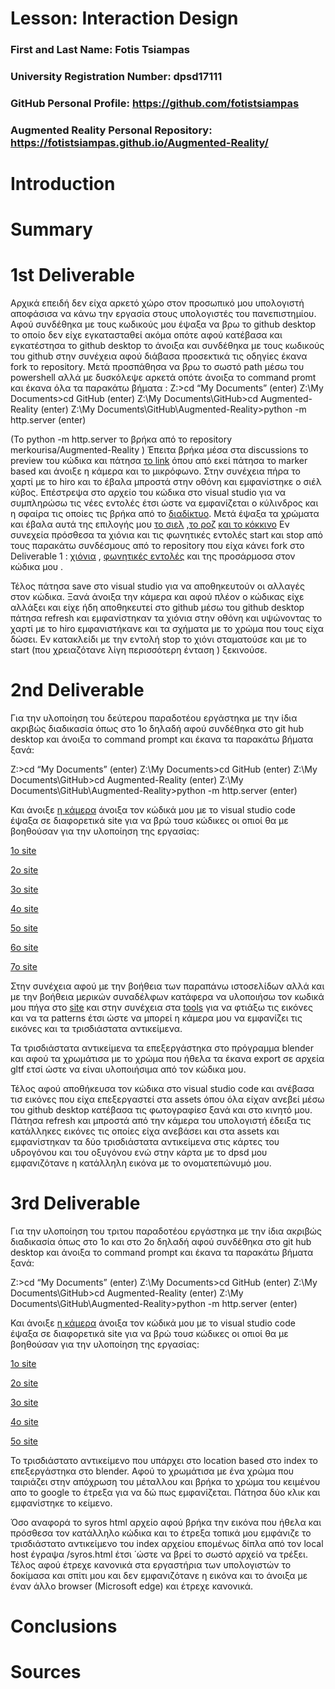 # Lesson: Interaction Design

### First and Last Name: Fotis Tsiampas
### University Registration Number: dpsd17111
### GitHub Personal Profile: https://github.com/fotistsiampas
### Augmented Reality Personal Repository: https://fotistsiampas.github.io/Augmented-Reality/

# Introduction

# Summary


# 1st Deliverable
Αρχικά επειδή δεν είχα αρκετό χώρο στον προσωπικό μου υπολογιστή αποφάσισα να κάνω την εργασία στους υπολογιστές του πανεπιστημίου. Αφού συνδέθηκα με τους κωδικούς μου έψαξα να βρω το github desktop το οποίο δεν είχε εγκατασταθεί ακόμα οπότε αφού κατέβασα και εγκατέστησα το github desktop το άνοιξα και συνδέθηκα με τους κωδικούς του github στην συνέχεια αφού διάβασα προσεκτικά τις οδηγίες έκανα fork το repository. Μετά προσπάθησα να βρω το σωστό path μέσω του powershell αλλά με δυσκόλεψε αρκετά οπότε άνοιξα το command promt και έκανα όλα τα παρακάτω βήματα : 
Z:\>cd “My Documents” (enter) 
Z:\My Documents>cd GitHub (enter)
Z:\My Documents\GitHub>cd Augmented-Reality (enter)
Z:\My Documents\GitHub\Augmented-Reality>python -m http.server (enter)

(Το python -m http.server το βρήκα από το repository merkourisa/Augmented-Reality )
Έπειτα βρήκα μέσα στα discussions το preview του κώδικα και πάτησα [το link](http://localhost:8000) όπου από εκεί πάτησα το marker based και άνοιξε η κάμερα και το μικρόφωνο. Στην συνέχεια πήρα το χαρτί με το hiro και το έβαλα μπροστά στην οθόνη και εμφανίστηκε ο σιέλ κύβος.
Επέστρεψα στο αρχείο του κώδικα στο visual studio για να συμπληρώσω τις νέες εντολές έτσι ώστε να εμφανίζεται ο κύλινδρος και η σφαίρα τις οποίες τις βρήκα από το [διαδίκτυο](https://medium.com/analytics-vidhya/a-frame-changing-environment-tutorial-a71bc69202d4).
<a-entity id="box" geometry="primitive: box; width: 0.3; depth: 0.4; height: 0.3" position="0 0 0"
                          material="color:#f20000 "></a-entity>
                <a-entity id="cylinder" geometry="primitive: cylinder;  height: 0.4; radius: 0.2" position="-0.5 0 0"
                          material="color: #d94c93"></a-entity>
                <a-entity id="sphere" geometry="primitive: sphere; radius: 0.2" position="0.5 0 0"
                          material="color: #306b5d"></a-entity>
Μετά έψαξα τα χρώματα και έβαλα αυτά της επιλογής μου [το σιελ](https://www.google.gr/search?q=%23306b5d&sxsrf=APq-WBsASgSuBRoySP6BXzSmIVxSTL_mYw%3A1647986904515&source=hp&ei=2Eg6YoeiHL2Xxc8Pq8-62AM&iflsig=AHkkrS4AAAAAYjpW6JERSqj_mRp_2scodcO8HRazFedu&ved=0ahUKEwiH7qPQ3dr2AhW9S_EDHaunDjsQ4dUDCAc&uact=5&oq=%23306b5d&gs_lcp=Cgdnd3Mtd2l6EAM6BwgjEOoCECdQug5Yug5gixVoAXAAeACAAYABiAGAAZIBAzAuMZgBAKABAqABAbABCg&sclient=gws-wiz) ,[το ροζ](https://www.google.gr/search?q=%23d94c93&sxsrf=APq-WBvqNHxhCODRhqGuORlFA-E93ZwzHg%3A1647986958533&source=hp&ei=Dkk6YqLMHqH87_UPsPCyiA0&iflsig=AHkkrS4AAAAAYjpXHmdVpLXJjeud4cGo97Adhks_Jl7u&ved=0ahUKEwiii4bq3dr2AhUh_rsIHTC4DNEQ4dUDCAc&uact=5&oq=%23d94c93&gs_lcp=Cgdnd3Mtd2l6EAM6BwgjEOoCECdQ6A9Y6A9gnhloAXAAeACAAZEBiAGRAZIBAzAuMZgBAKABAqABAbABCg&sclient=gws-wiz) [και το κόκκινο](https://www.google.gr/search?q=%23f20000+&sxsrf=APq-WBsBM_TYszTPPnrBIBOjtgzkmHV3Dw%3A1647983115569&ei=Czo6YtGpIsH5kwXIp5LwBA&ved=0ahUKEwiR28vBz9r2AhXB_KQKHciTBE4Q4dUDCA4&uact=5&oq=%23f20000+&gs_lcp=Cgdnd3Mtd2l6EAMyBAgAEB4yBAgAEB4yBAgAEB4yBggAEAUQHjIICAAQBRAKEB4yBggAEAUQHjIGCAAQBRAeMggIABAFEAoQHjIECAAQHjIGCAAQChAeOgcIIxDqAhAnSgQIQRgBSgQIRhgAULIZWLIZYIYgaAJwAHgAgAFriAFrkgEDMC4xmAEAoAEBoAECsAEKwAEB&sclient=gws-wiz)
Εν συνεχεία πρόσθεσα τα χιόνια και τις φωνητικές εντολές start και stop από τους παρακάτω συνδέσμους από το repository που είχα κάνει fork στο Deliverable 1 : [χιόνια](https://www.npmjs.com/package/aframe-particle-system-component) , [φωνητικές εντολές](https://www.npmjs.com/package/aframe-speech-command-component)
και της προσάρμοσα στον κώδικα μου .
<a-entity id="annyang" annyang-speech-recognition></a-entity>
<a-entity id="switch" speech-command__start="command: start; type: attribute; attribute: visible; targetElement: #snow; value: true;"
             speech-command__stop="command: stop; type: attribute; attribute: visible; targetElement: #snow;  value: false;">
</a-entity>
<a-entity id="snow" position="0 6 -15" particle-system="color: #ffffff"></a-entity>

Τέλος πάτησα save στο visual studio για να αποθηκευτούν οι αλλαγές στον κώδικα. Ξανά άνοιξα την κάμερα και αφού πλέον ο κώδικας είχε αλλάξει και είχε ήδη αποθηκευτεί στο github μέσω του github desktop πάτησα refresh και εμφανίστηκαν τα χιόνια στην οθόνη και υψώνοντας το χαρτί με το hiro εμφανιστήκανε και τα σχήματα με το χρώμα που τους είχα δώσει. Εν κατακλείδι με την εντολή stop το χιόνι σταματούσε και με το start (που χρειαζότανε λίγη περισσότερη ένταση ) ξεκινούσε. 




# 2nd Deliverable
Για την υλοποίηση του δεύτερου παραδοτέου εργάστηκα με την ίδια ακριβώς διαδικασία όπως στο 1ο δηλαδή αφού συνδέθηκα στο git hub desktop και άνοιξα το command prompt και έκανα τα παρακάτω βήματα ξανά:
 
Z:\>cd “My Documents” (enter) 
Z:\My Documents>cd GitHub (enter)
Z:\My Documents\GitHub>cd Augmented-Reality (enter)
Z:\My Documents\GitHub\Augmented-Reality>python -m http.server (enter)

Και άνοιξε [η κάμερα](http://localhost:8000) άνοιξα τον κώδικά μου με το visual studio code έψαξα σε διαφορετικά site για να βρώ τουσ κώδικες οι οπιοί θα με βοηθούσαν για την υλοποίηση της εργασίας:

[1ο site](https://stackoverflow.com/questions/61239107/how-to-get-marker-position-x-y-ar-js)

[2o site](https://www.youtube.com/watch?v=XqRVfB521Fo)

[3o site](https://www.youtube.com/watch?v=_HWfc_RqA6k&t=511s)

[4o site](https://www.youtube.com/watch?v=ZYZYnY-uu10&t=198s)

[5o site](https://www.youtube.com/watch?v=MtiUx_szKbI)

[6o site](https://www.w3schools.com/js/default.asp)

[7o site](https://www.w3schools.com/html/default.asp)


Στην συνέχεια αφού με την βοήθεια των παραπάνω ιστοσελίδων αλλά και με την βοήθεια μερικών συναδέλφων κατάφερα να υλοποιήσω τον κωδικά μου πήγα στο [site](https://ar-js-org.github.io/AR.js-Docs/marker-based/) και στην συνέχεια στα [tools](https://ar-js-org.github.io/AR.js/three.js/examples/marker-training/examples/generator.html)
για να φτιάξω τις εικόνες και να τα patterns έτσι ώστε να μπορεί η κάμερα μου να εμφανίζει τις εικόνες και τα τρισδιάστατα αντικείμενα.

Τα τρισδιάστατα αντικείμενα τα επεξεργάστηκα στο πρόγραμμα blender και αφού τα χρωμάτισα με το χρώμα που ήθελα τα έκανα export σε αρχεία gltf ετσί ώστε να είναι υλοποιήσιμα από τον κώδικα μου.

Τέλος αφού αποθήκευσα τον κώδικα στο visual studio code και ανέβασα τισ εικόνες που είχα επεξεργαστεί στα assets όπου όλα είχαν ανεβεί μέσω του github desktop κατέβασα τις φωτογραφίεσ ξανά και στο κινητό μου. Πάτησα refresh και μπροστά από την κάμερα του υπολογιστή έδειξα τις κατάλληκες εικόνες τις οποίες είχα ανεβάσει και στα assets και εμφανίστηκαν τα δύο τρισδιάστατα αντικείμενα στις κάρτες του υδρογόνου και του οξυγόνου ενώ στην κάρτα με το dpsd μου εμφανιζότανε η κατάλληλη εικόνα με το ονοματεπώνυμό μου.

# 3rd Deliverable 
Για την υλοποίηση του τριτου παραδοτέου εργάστηκα με την ίδια ακριβώς διαδικασία όπως στο 1ο και στο 2ο δηλαδή αφού συνδέθηκα στο git hub desktop και άνοιξα το command prompt και έκανα τα παρακάτω βήματα ξανά:
 
Z:\>cd “My Documents” (enter) 
Z:\My Documents>cd GitHub (enter)
Z:\My Documents\GitHub>cd Augmented-Reality (enter)
Z:\My Documents\GitHub\Augmented-Reality>python -m http.server (enter)

Και άνοιξε [η κάμερα](http://localhost:8000) άνοιξα τον κώδικά μου με το visual studio code έψαξα σε διαφορετικά site για να βρώ τουσ κώδικες οι οπιοί θα με βοηθούσαν για την υλοποίηση της εργασίας:

[1o site](https://www.w3schools.com/)

[2o site](https://medium.com/chialab-open-source/build-your-location-based-augmented-reality-web-app-c2442e716564)

[3o site](https://aframe.io/docs/1.3.0/components/gltf-model.html?fbclid=IwAR3bLZpErBOtJZQDdJEL9PivNIGV1rMUdQbWtVPDru93Rih0MIX6ULJ2rTg#sidebar~)

[4o site](https://aframe.io/blog/arjs3/)

[5o site](https://ar-js-org.github.io/AR.js-Docs/)

Το τρισδιάστατο αντικείμενο που υπάρχει στο location based στο index το επεξεργάστηκα στο blender. Αφού το χρωμάτισα με ένα χρώμα που ταιριάζει στην απόχρωση του μέταλλου και βρήκα το χρώμα του κειμένου απο το google το έτρεξα για να δώ πως εμφανίζεται. Πάτησα δύο κλικ και εμφανίστηκε το κείμενο.

Όσο αναφορά το syros html αρχείο αφού βρήκα την εικόνα που ήθελα και πρόσθεσα τον κατάλληλο κώδικα και το έτρεξα τοπικά μου εμφάνιζε το τρισδιάστατο αντικείμενο του index αρχείου επομένως δίπλα από τον local host έγραψα /syros.html έτσι ΄ώστε να βρεί το σωστό αρχείό να τρέξει. Τέλος αφού έτρεχε κανονικά στα εργαστήρια των υπολογιστών το δοκίμασα και σπίτι μου και δεν εμφανιζότανε η εικόνα και το άνοιξα με έναν άλλο browser (Microsoft edge) και έτρεχε κανονικά.
# Conclusions


# Sources
